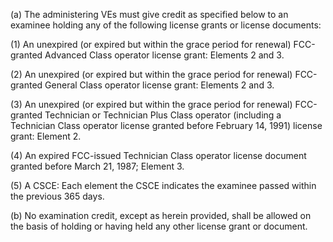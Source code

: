 (a) The administering VEs must give credit as specified below to an examinee holding any of the following license grants or license documents:

(1) An unexpired (or expired but within the grace period for renewal) FCC-granted Advanced Class operator license grant: Elements 2 and 3.

(2) An unexpired (or expired but within the grace period for renewal) FCC-granted General Class operator license grant: Elements 2 and 3.

(3) An unexpired (or expired but within the grace period for renewal) FCC-granted Technician or Technician Plus Class operator (including a Technician Class operator license granted before February 14, 1991) license grant: Element 2.

(4) An expired FCC-issued Technician Class operator license document granted before March 21, 1987; Element 3.

(5) A CSCE: Each element the CSCE indicates the examinee passed within the previous 365 days.

(b) No examination credit, except as herein provided, shall be allowed on the basis of holding or having held any other license grant or document.

